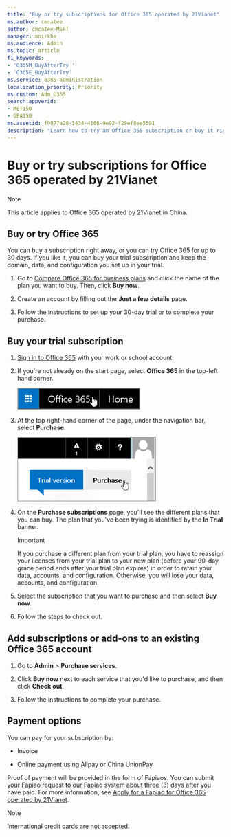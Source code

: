 ```yaml
---
title: "Buy or try subscriptions for Office 365 operated by 21Vianet"
ms.author: cmcatee
author: cmcatee-MSFT
manager: mnirkhe
ms.audience: Admin
ms.topic: article
f1_keywords:
- 'O365M_BuyAfterTry '
- 'O365E_BuyAfterTry'
ms.service: o365-administration
localization_priority: Priority
ms.custom: Adm_O365
search.appverid:
- MET150
- GEA150
ms.assetid: f9877a28-1434-4108-9e92-f29ef8ee5591
description: "Learn how to try an Office 365 subscription or buy it right away, add subscriptions, or get add-ons to an existing Office 365 account operated by 21Vianet in China."
---
```


# Buy or try subscriptions for Office 365 operated by 21Vianet

> [!NOTE]
>  This article applies to Office 365 operated by 21Vianet in China. 
    
## Buy or try Office 365

You can buy a subscription right away, or you can try Office 365 for up to 30 days. If you like it, you can buy your trial subscription and keep the domain, data, and configuration you set up in your trial.
  
1. Go to [Compare Office 365 for business plans](http://go.microsoft.com/fwlink/p/?linkid=393691&amp;clcid=0x409) and click the name of the plan you want to buy. Then, click **Buy now**. 
    
2. Create an account by filling out the **Just a few details** page. 
    
3. Follow the instructions to set up your 30-day trial or to complete your purchase.
    
## Buy your trial subscription

1. [Sign in to Office 365](https://go.microsoft.com/fwlink/p/?linkid=513813) with your work or school account. 
    
2. If you're not already on the start page, select **Office 365** in the top-left hand corner. 
    
    ![Button to navigate to the Office 365 Start Page](../media/2fc597ab-ae33-4e5a-aec1-e60e48beac62.png)
  
3. At the top right-hand corner of the page, under the navigation bar, select **Purchase**.
    
    ![Button to purchase your Office 365 trial](../media/73fba4ad-6879-460b-8ef1-f2efb2ee4104.png)
  
4. On the **Purchase subscriptions** page, you'll see the different plans that you can buy. The plan that you've been trying is identified by the **In Trial** banner. 
    
    > [!IMPORTANT]
    > If you purchase a different plan from your trial plan, you have to reassign your licenses from your trial plan to your new plan (before your 90-day grace period ends after your trial plan expires) in order to retain your data, accounts, and configuration. Otherwise, you will lose your data, accounts, and configuration. 
  
5. Select the subscription that you want to purchase and then select **Buy now**.
    
6. Follow the steps to check out.
    
## Add subscriptions or add-ons to an existing Office 365 account

1. Go to **Admin** \> **Purchase services**.
    
2. Click **Buy now** next to each service that you'd like to purchase, and then click **Check out**.
    
3. Follow the instructions to complete your purchase.
    
## Payment options

You can pay for your subscription by:
  
- Invoice
    
- Online payment using Alipay or China UnionPay
    
Proof of payment will be provided in the form of Fapiaos. You can submit your Fapiao request to our [Fapiao system](https://go.microsoft.com/fwlink/p/?LinkId=395314) about three (3) days after you have paid. For more information, see [Apply for a Fapiao for Office 365 operated by 21Vianet](apply-for-a-fapiao.md).
  
> [!NOTE]
>  International credit cards are not accepted. 